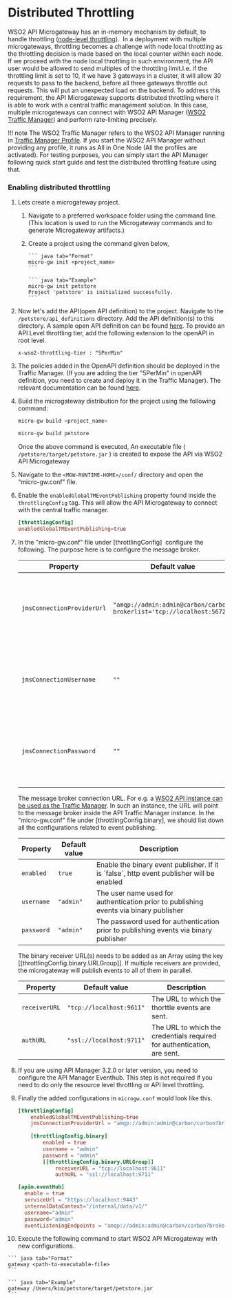 # Distributed Throttling

WSO2 API Microgateway has an in-memory mechanism by default, to handle throttling
([node-level throttling](/how-tos/rate-limiting/adding-throttling-policies)).  
In a deployment with multiple microgateways, throttling becomes a challenge with node local throttling as the throttling 
decision is made based on the local counter within each node. If we proceed with the node local throttling in such 
environment, the API user would be allowed to send multiples of the throttling limit.I.e. if the throttling limit is set to 10, 
if we have 3 gateways in a cluster, it will allow 30 requests to pass to the backend, before all three gateways 
throttle out requests. This will put an unexpected load on the backend. To address this requirement, the API Microgateway 
supports distributed throttling where it is able to work with a central traffic management solution. In this case, 
multiple microgateways can connect with WSO2 API Manager 
([WSO2 Traffic Manager](https://apim.docs.wso2.com/en/latest/install-and-setup/setup/distributed-deployment/product-profiles/)) 
and perform rate-limiting precisely.

!!! note
    The WSO2 Traffic Manager refers to the WSO2 API Manager running in 
    [Traffic Manager Profile](https://apim.docs.wso2.com/en/latest/install-and-setup/setup/distributed-deployment/product-profiles/). 
    If you start the WSO2 API Manager without providing any profile, it runs as All in One Node (All the profiles 
    are activated). For testing purposes, you can simply start the API Manager following quick start guide and test 
    the distributed throttling feature using that.

<!---TODO:@VirajSalaka Add concept page and mention it here--->
<!---TODO:@VirajSalaka Update image (old) and add to concept page--->

### Enabling distributed throttling

1.  Lets create a microgateway project.

    1. Navigate to a preferred workspace folder using the command line. (This location is used to run the Microgateway commands and to generate Microgateway artifacts.)
    2. Create a project using the command given below,
  
           ``` java tab="Format"
           micro-gw init <project_name> 
           ```

           ``` java tab="Example"
           micro-gw init petstore  
           Project 'petstore' is initialized successfully.
           ```

2.  Now let's add the API(open API definition) to the project. Navigate to the `/petstore/api_definitions` directory. 
    Add the API definition(s) to this directory. A sample open API definition can be found 
    [here](https://github.com/wso2/product-microgateway/blob/master/samples/petstore_basic.yaml). To provide an API 
    Level throttling tier, add the following extension to the openAPI in root level.
    
    ```text tab="Sample"
    x-wso2-throttling-tier : "5PerMin"    
    ```
    
3.  The policies added in the OpenAPI definition should be deployed in the Traffic Manager. (If you are adding the
    tier "5PerMin" in openAPI definition, you need to create and deploy it in the Traffic Manager).
    The relevant documentation can be found [here](https://apim.docs.wso2.com/en/3.2.0/learn/rate-limiting/adding-new-throttling-policies/#adding-a-new-advanced-throttling-policy).

4.  Build the microgateway distribution for the project using the following command:

    ``` java tab="Format"
    micro-gw build <project_name>
    ```

    ``` java tab="Example"
    micro-gw build petstore
    ```

    Once the above command is executed, An executable file ( `/petstore/target/petstore.jar` ) is created to expose the API via WSO2 API Microgateway

5.  Navigate to the `<MGW-RUNTIME-HOME>/conf/` directory and open the “micro-gw.conf" file.

6.  Enable the `enabledGlobalTMEventPublishing` property found inside the `throttlingConfig` tag. This will allow the API Microgateway to connect with the central traffic manager.

    ``` toml
    [throttlingConfig]
    enabledGlobalTMEventPublishing=true
    ```

7.  In the "micro-gw.conf" file under \[throttlingConfig\]  configure the following. The purpose here is to configure 
    the message broker.

    <table>
        <thead>
            <tr class="header">
                <th>Property</th>
                <th>Default value</th>
                <th>Description</th>
            </tr>
        </thead>
        <tbody>
            <tr class="odd">
                <td><code>jmsConnectionProviderUrl</code></td>
                <td><code>"amqp://admin:admin@carbon/carbon?brokerlist='tcp://localhost:5672'"</code></td>
                <td>The message broker connection URL of WSO2 API/Traffic Manager</td>
            </tr>
            <tr class="even">
                <td><code>jmsConnectionUsername</code></td>
                <td><code>""</code></td>
                <td>The user name used to establish  the message broker connection</td>
            </tr>
            <tr class="odd">
                <td><code>jmsConnectionPassword</code></td>
                <td><code>""</code></td>
                <td>The password used to establish  the message broker connection</td>
            </tr>
        </tbody>
    </table>
    
    The message broker connection URL. For e.g. a [WSO2 API instance can be used as the Traffic Manager](https://apim.docs.wso2.com/en/latest/install-and-setup/setup/distributed-deployment/product-profiles/). 
    In such an instance, the URL will point to the message broker inside the API Traffic Manager instance.
    In the "micro-gw.conf" file under \[throttlingConfig.binary\], we should list down all the configurations related to
    event publishing.                   
        
    <table>
        <thead>
        <tr class="header">
            <th>Property</th>
            <th>Default value</th>
            <th>Description</th>
            </tr>
        </thead>
        <tbody>
            <tr class="odd">
                <td><code>enabled</code></td>
                <td><code>true</code></td>
                <td>Enable the binary event publisher. If it is `false`, http event publisher will be enabled</td>
            </tr>
            <tr class="even">
                <td><code>username</code></td>
                <td><code>"admin"</code></td>
                <td>The user name used for authentication prior to publishing events via binary publisher</td>
            </tr>
            <tr class="odd">
                <td><code>password</code></td>
                <td><code>"admin"</code></td>
                <td>The password used for authentication prior to publishing events via binary publisher</td>
            </tr>
        </tbody>
    </table>
    
    The binary receiver URL(s) needs to be added as an Array using the key \[\[throttlingConfig.binary.URLGroup\]\]. 
    If multiple receivers are provided, the microgateway will publish events to all of them in parallel.
     
    <table>
        <thead>
        <tr class="header">
            <th>Property</th>
            <th>Default value</th>
            <th>Description</th>
            </tr>
        </thead>
        <tbody>
            <tr class="odd">
                <td><code>receiverURL</code></td>
                <td><code>"tcp://localhost:9611"</code></td>
                <td>The URL to which the thorttle events are sent.</td>
            </tr>
            <tr class="even">
                <td><code>authURL</code></td>
                <td><code>"ssl://localhost:9711"</code></td>
                <td>The URL to which the credentials required for authentication, are sent.</td>
            </tr>
        </tbody>
    </table>

8.  If you are using API Manager 3.2.0 or later version, you need to configure the API Manager Eventhub. This step is 
    not required if you need to do only the resource level throttling or API level throttling.
    <!---TODO:@VirajSalaka Add the Event hub configuration guide URL--->
    
9.  Finally the added configurations in `microgw.conf` would look like this. 
    
    ``` toml tab="Sample Configuration"
    [throttlingConfig]
        enabledGlobalTMEventPublishing=true
        jmsConnectionProviderUrl = "amqp://admin:admin@carbon/carbon?brokerlist='tcp://localhost:5672'"
        
        [throttlingConfig.binary]
            enabled = true
            username = "admin"
            password = "admin"
            [[throttlingConfig.binary.URLGroup]]
                receiverURL = "tcp://localhost:9611"
                authURL = "ssl://localhost:9711"
    
    [apim.eventHub]
      enable = true
      serviceUrl = "https://localhost:9443"
      internalDataContext="/internal/data/v1/"
      username="admin"
      password="admin"
      eventListeningEndpoints = "amqp://admin:admin@carbon/carbon?brokerlist='tcp://localhost:5672'"
    ```  
                                                                                                                                     
10.  Execute the following command to start WSO2 API Microgateway with new configurations.

    ``` java tab="Format"
    gateway <path-to-executable-file>
    ```

    ``` java tab="Example"
    gateway /Users/kim/petstore/target/petstore.jar
    ```

